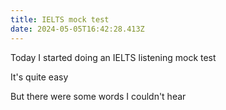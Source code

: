 ```yaml
---
title: IELTS mock test
date: 2024-05-05T16:42:28.413Z
---
```


Today I started doing an IELTS listening mock test

It's quite easy

But there were some words I couldn't hear
